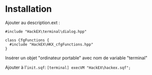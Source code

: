 # Installation

Ajouter au description.ext :
```
#include "HackEX\terminal\dialog.hpp"

class CfgFunctions {
  #include "HackEX\HKX_cfgFunctions.hpp"
}
```

Insérer un objet "ordinateur portable" avec nom de variable "terminal"

Ajouter à l'`init.sqf`:
`[terminal] execVM "HackEX\hackex.sqf";`

